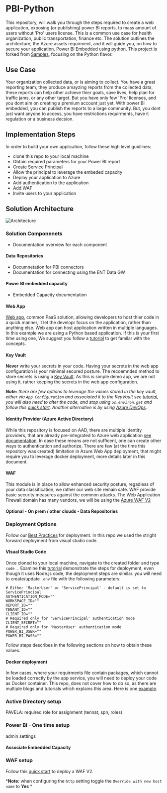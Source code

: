 # PBI-Python
This repository, will walk you through the steps required to create a web application, exposing (or publishing) power BI reports, to mass amount of users without 'Pro' users license. This is a common use case for health organization, public transportation, finance etc. The solution outlines the architecture, the Azure assets requirment, and it will guide you, on how to secure your application.
Power BI Embedded using python. This project is forked from [Samples](https://github.com/Microsoft/PowerBI-Developer-Samples), focusing on the Python flavor.

## Use Case
Your organization collected data, or is aiming to collect. You have a great reporting team, they produce amayzing reports from the collected data, these reports can help other achieve thier goals, save lives, help plan for traffic jams, or any other target. But you have only few 'Pro' licenses, and you dont aim on creating a premium account just yet. With power BI embedded, you can publish the reports to a large community. But, you dont just want anyone to access, you have restrictions requirments, have it regulation or a business decsion.

## Implementation Steps
In order to build your own application, follow these high level guidlines:
+ clone this repo to your local machine
+ Obtain required parameters for your Power BI report
+ Create Service Principal
+ Allow the principal to leverage the embeded capacity
+ Deploy your application to Azure
+ Add authentication to the application
+ Add WAF
+ Invite users to your application

## Solution Architecture

![Architecture](https://user-images.githubusercontent.com/37622785/81040881-0c9c0e00-8eb5-11ea-9b48-6cae552efd74.png)

### Solution Componenets
+ Documentation overview for each component

#### Data Repositories
+ Documnetation for PBI connectors
+ Documentation for connecting using the ENT Data GW

#### Power BI embedded capacity
+ Embedded Capacity documentation

#### Web App
[Web app](https://docs.microsoft.com/en-us/azure/app-service/overview), common PaaS solution, allowing developers to host thier code in a quick manner, it let the developr focus on the application, rather than anything else.
Web app can host application written in multiple languages. In this example we are using a Python based application. If this is your first time using one, We suggest you follow a [tutorial](https://docs.microsoft.com/en-us/azure/app-service/containers/quickstart-python?tabs=bash) to get familar with the concepts.

#### Key Vault
**Never** write your secrets in your code. Having your secrets in the web app configuration is your minimal secured posture. The recoemnded method to store secrets is using a [Key Vault](https://docs.microsoft.com/en-us/azure/key-vault/general/overview).
As this is simple demo app, we are not using it, rather keeping the secrets in the web app configuration. 


*__Note:__ there are few options to leverage the values stored in the key vault, either via ``` App Configuration ``` and associated it to the KeyVault see [tutorial](https://docs.microsoft.com/en-us/azure/azure-app-configuration/use-key-vault-references-dotnet-core?tabs=cmd%2Ccore2x), you will also need to alter the code, and stop using ```os.environ.get``` and follow this [quick start](https://docs.microsoft.com/en-us/azure/key-vault/secrets/quick-create-python). Another alternative is by using [Azure DevOps](https://docs.microsoft.com/en-us/azure/devops/user-guide/what-is-azure-devops?view=azure-devops).*

#### Identity Provider (Azure Active Directory)
While this repository is focused on AAD, there are multiple identity providers, that are already pre-integrated to Azure web application [see documentation](https://docs.microsoft.com/en-us/azure/app-service/overview-authentication-authorization). In case these means are not sufficent, one can create other ways to authentication and authorize. There are few (at the time this repository was created) limitation in Azure Web App deployment, that might require you to leverage docker deployment, more details later in this document.
#### WAF
This module is in place to allow enhanced security posture, regadless of your data classification, we rather our web site remain safe. WAF provide basic security measures against the common attacks. The Web Application Firewall domain has many vendors, we will be using the [Azure WAF V2](https://docs.microsoft.com/en-us/azure/web-application-firewall/ag/ag-overview)

#### Optional - On prem / other clouds - Data Repositories

### Deployment Options
Follow our [Best Practices](https://docs.microsoft.com/en-us/azure/app-service/deploy-best-practices) for deployment. In this repo we used the stright forward deployment from visual studio code.


#### VIsual Studio Code
Once cloned to your local machine, navigate to the created folder and type ```code .``` 
Examine this [tutorial](https://docs.microsoft.com/en-us/azure/javascript/tutorial-vscode-azure-app-service-node-01?tabs=bash) demonstrate the steps for deployment, even though it uses Node.js code, the deployment steps are similar.
you will need to create/update ``` .env ``` file with the following parameters:

```
# Either 'MasterUser' or 'ServicePrincipal' - default is set to ServicePrincipal
AUTHENTICATION_MODE=""
WORKSPACE_ID=""
REPORT_ID=""
TENANT_ID=""
CLIENT_ID=""
# Required only for 'ServicePrincipal' authentication mode
CLIENT_SECRET=""
# Required only for 'MasterUser' authentication mode
POWER_BI_USER=""
POWER_BI_PASS=""
```
Follow steps describes in the following sections on how to obtain these values.


#### Docker deployment
In few cases, where your requirments file contain packages, which cannot be loaded correctly by the app service, you will need to deploy your code as Docker container.
This repo, does not cover how to do so, as there are multiple blogs and tutorials which explains this area. Here is one [example](https://docs.microsoft.com/en-us/azure/javascript/tutorial-vscode-docker-node-01?tabs=bash).

### Active Directory setup
PAVELA: required role for assignment (tennat, spn, roles)

### Power BI - One time setup
admin settings
#### Associate Embedded Capacity

### WAF setup
Follow this [quick start](https://docs.microsoft.com/en-us/azure/web-application-firewall/ag/application-gateway-web-application-firewall-portal) to deploy a WAF V2.

*__Note:__ when configuring the ```http``` setting toggle the ```Override with new host name``` to **Yes** *



